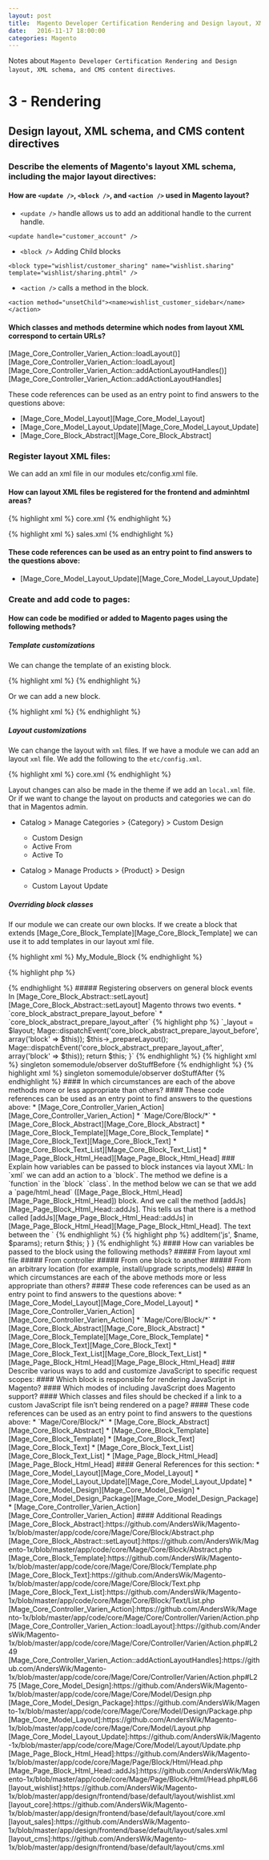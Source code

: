 ```yaml
---
layout: post
title:  Magento Developer Certification Rendering and Design layout, XML schema, and CMS content directives
date:   2016-11-17 18:00:00
categories: Magento
---
```


Notes about `Magento Developer Certification Rendering and Design layout, XML schema, and CMS content directives`.

3 - Rendering
====================

Design layout, XML schema, and CMS content directives
--------------------

### Describe the elements of Magento's layout XML schema, including the major layout directives:

#### How are `<update />`, `<block />`, and `<action />` used in Magento layout?

* `<update />` handle allows us to add an additional handle to the current handle.

`<update handle="customer_account" />`

* `<block />` Adding Child blocks

`<block type="wishlist/customer_sharing" name="wishlist.sharing" template="wishlist/sharing.phtml" />`

* `<action />` calls a method in the block.

`<action method="unsetChild"><name>wishlist_customer_sidebar</name></action>`


#### Which classes and methods determine which nodes from layout XML correspond to certain URLs?

[Mage_Core_Controller_Varien_Action::loadLayout()][Mage_Core_Controller_Varien_Action::loadLayout]
[Mage_Core_Controller_Varien_Action::addActionLayoutHandles()][Mage_Core_Controller_Varien_Action::addActionLayoutHandles]

These code references can be used as an entry point to find answers to the questions
above:

* [Mage_Core_Model_Layout][Mage_Core_Model_Layout]
* [Mage_Core_Model_Layout_Update][Mage_Core_Model_Layout_Update]
* [Mage_Core_Block_Abstract][Mage_Core_Block_Abstract]

### Register layout XML files:

We can add an xml file in our modules etc/config.xml file.

#### How can layout XML files be registered for the frontend and adminhtml areas?

{% highlight xml %}
<frontend>
 <layout>
  <updates>
   <core>
    <file>core.xml</file>
   </core>
  </updates>
 </layout>
</frontend>
{% endhighlight %}

{% highlight xml %}
<adminhtml>
 <layout>
  <updates>
   <sales>
    <file>sales.xml</file>
   </sales>
  </updates>
 </layout>
<adminhtml>
{% endhighlight %}

#### These code references can be used as an entry point to find answers to the questions above:

* [Mage_Core_Model_Layout_Update][Mage_Core_Model_Layout_Update]

### Create and add code to pages:



#### How can code be modified or added to Magento pages using the following methods?

##### Template customizations

We can change the template of an existing block.

{% highlight xml %}
<reference name="root">
 <action method="setTemplate"><template>page/1column.phtml</template></action>
</reference>
{% endhighlight %}

Or we can add a new block.

{% highlight xml %}
<reference name="content">
 <block type="core/template" name="default_home_page" template="cms/default/home.phtml"/>
</reference>
{% endhighlight %}

##### Layout customizations

We can change the layout with `xml` files. If we have a module we can add an layout `xml` file. We add the following to the `etc/config.xml`.

{% highlight xml %}
<frontend>
 <layout>
  <updates>
   <core>
    <file>core.xml</file>
   </core>
  </updates>
 </layout>
</frontend>
{% endhighlight %}

Layout changes can also be made in the theme if we add an `local.xml` file. Or if we want to change the layout on products and categories we can do that in Magentos admin.

* Catalog > Manage Categories > {Category} > Custom Design
	* Custom Design
	* Active From
	* Active To

* Catalog > Manage Products > {Product} > Design
	* Custom Layout Update

##### Overriding block classes

If our module we can create our own blocks. If we create a block that extends [Mage_Core_Block_Template][Mage_Core_Block_Template] we can use it to add templates in our layout xml file.

{% highlight xml %}
<global>
 <blocks>
  <mymodule>
   <class>My_Module_Block</class>
  </mymodule>
 </blocks>
</global>
{% endhighlight %}

{% highlight php %}
<?php
class My_Module_Block_Template extends Mage_Core_Block_Template
{ //... }
{% endhighlight %}

{% highlight xml %}
<reference name="content">
 <block type="mymodule/template" name="override_home_page" template="cms/default/home.phtml"/>
</reference>
{% endhighlight %}

##### Registering observers on general block events

In [Mage_Core_Block_Abstract::setLayout][Mage_Core_Block_Abstract::setLayout] Magento throws two events.

* `core_block_abstract_prepare_layout_before`
* `core_block_abstract_prepare_layout_after`

{% highlight php %}
`<?php
public function setLayout(Mage_Core_Model_Layout $layout)
{
 $this->_layout = $layout;
 Mage::dispatchEvent('core_block_abstract_prepare_layout_before', array('block' => $this));
 $this->_prepareLayout();
 Mage::dispatchEvent('core_block_abstract_prepare_layout_after', array('block' => $this));
 return $this;
}`
{% endhighlight %}

{% highlight xml %}
<core_block_abstract_prepare_layout_before>
 <observers>
  <somemodule>
   <type>singleton</type>
   <class>somemodule/observer</class>
   <method>doStuffBefore</method>
  </somemodule>
 </observers>
</core_block_abstract_prepare_layout_before>
{% endhighlight %}

{% highlight xml %}
<core_block_abstract_prepare_layout_after>
 <observers>
  <somemodule>
   <type>singleton</type>
   <class>somemodule/observer</class>
   <method>doStuffAfter</method>
  </somemodule>
 </observers>
</core_block_abstract_prepare_layout_after>
{% endhighlight %}

#### In which circumstances are each of the above methods more or less appropriate than others?

#### These code references can be used as an entry point to find answers to the questions above:

* [Mage_Core_Controller_Varien_Action][Mage_Core_Controller_Varien_Action]
* `Mage/Core/Block/*`
* [Mage_Core_Block_Abstract][Mage_Core_Block_Abstract]
* [Mage_Core_Block_Template][Mage_Core_Block_Template]
* [Mage_Core_Block_Text][Mage_Core_Block_Text]
* [Mage_Core_Block_Text_List][Mage_Core_Block_Text_List]
* [Mage_Page_Block_Html_Head][Mage_Page_Block_Html_Head]

### Explain how variables can be passed to block instances via layout XML:

In `xml` we can add an action to a `block`. The method we define is a `function` in the `block` `class`. In the method below we can se that we add a `page/html_head` ([Mage_Page_Block_Html_Head][Mage_Page_Block_Html_Head]) block. And we call the method [addJs][Mage_Page_Block_Html_Head::addJs]. This tells us that there is a method called [addJs][Mage_Page_Block_Html_Head::addJs] in [Mage_Page_Block_Html_Head][Mage_Page_Block_Html_Head]. The text between the `<script>` nodes are the variable we are passing to the `function`.

{% highlight xml %}
<block type="page/html_head" name="head" as="head">
 <action method="addJs">
  <script>prototype/prototype.js</script>
 </action>                
</block>
{% endhighlight %}

{% highlight php %}
<?php
class Mage_Page_Block_Html_Head extends Mage_Core_Block_Template
{
 public function addJs($name, $params = "")
 {
  $this->addItem('js', $name, $params);
  return $this;
 }
}
{% endhighlight %}

#### How can variables be passed to the block using the following methods?

##### From layout xml file

##### From controller

##### From one block to another

##### From an arbitrary location (for example, install/upgrade scripts,models)

#### In which circumstances are each of the above methods more or less appropriate than others?


#### These code references can be used as an entry point to find answers to the questions above:
* [Mage_Core_Model_Layout][Mage_Core_Model_Layout]
* [Mage_Core_Controller_Varien_Action][Mage_Core_Controller_Varien_Action]
* `Mage/Core/Block/*`
* [Mage_Core_Block_Abstract][Mage_Core_Block_Abstract]
* [Mage_Core_Block_Template][Mage_Core_Block_Template]
* [Mage_Core_Block_Text][Mage_Core_Block_Text]
* [Mage_Core_Block_Text_List][Mage_Core_Block_Text_List]
* [Mage_Page_Block_Html_Head][Mage_Page_Block_Html_Head]

### Describe various ways to add and customize JavaScript to specific request scopes:

#### Which block is responsible for rendering JavaScript in Magento?

#### Which modes of including JavaScript does Magento support?

#### Which classes and files should be checked if a link to a custom JavaScript file isn’t being rendered on a page?



#### These code references can be used as an entry point to find answers to the questions above:
* `Mage/Core/Block/*`
* [Mage_Core_Block_Abstract][Mage_Core_Block_Abstract]
* [Mage_Core_Block_Template][Mage_Core_Block_Template]
* [Mage_Core_Block_Text][Mage_Core_Block_Text]
* [Mage_Core_Block_Text_List][Mage_Core_Block_Text_List]
* [Mage_Page_Block_Html_Head][Mage_Page_Block_Html_Head]

#### General References for this section:
* [Mage_Core_Model_Layout][Mage_Core_Model_Layout]
* [Mage_Core_Model_Layout_Update][Mage_Core_Model_Layout_Update]
* [Mage_Core_Model_Design][Mage_Core_Model_Design]
* [Mage_Core_Model_Design_Package][Mage_Core_Model_Design_Package]
* [Mage_Core_Controller_Varien_Action][Mage_Core_Controller_Varien_Action]

#### Additional Readings



[Mage_Core_Block_Abstract]:https://github.com/AndersWik/Magento-1x/blob/master/app/code/core/Mage/Core/Block/Abstract.php
[Mage_Core_Block_Abstract::setLayout]:https://github.com/AndersWik/Magento-1x/blob/master/app/code/core/Mage/Core/Block/Abstract.php
[Mage_Core_Block_Template]:https://github.com/AndersWik/Magento-1x/blob/master/app/code/core/Mage/Core/Block/Template.php
[Mage_Core_Block_Text]:https://github.com/AndersWik/Magento-1x/blob/master/app/code/core/Mage/Core/Block/Text.php
[Mage_Core_Block_Text_List]:https://github.com/AndersWik/Magento-1x/blob/master/app/code/core/Mage/Core/Block/Text/List.php
[Mage_Core_Controller_Varien_Action]:https://github.com/AndersWik/Magento-1x/blob/master/app/code/core/Mage/Core/Controller/Varien/Action.php
[Mage_Core_Controller_Varien_Action::loadLayout]:https://github.com/AndersWik/Magento-1x/blob/master/app/code/core/Mage/Core/Controller/Varien/Action.php#L249
[Mage_Core_Controller_Varien_Action::addActionLayoutHandles]:https://github.com/AndersWik/Magento-1x/blob/master/app/code/core/Mage/Core/Controller/Varien/Action.php#L275
[Mage_Core_Model_Design]:https://github.com/AndersWik/Magento-1x/blob/master/app/code/core/Mage/Core/Model/Design.php
[Mage_Core_Model_Design_Package]:https://github.com/AndersWik/Magento-1x/blob/master/app/code/core/Mage/Core/Model/Design/Package.php
[Mage_Core_Model_Layout]:https://github.com/AndersWik/Magento-1x/blob/master/app/code/core/Mage/Core/Model/Layout.php
[Mage_Core_Model_Layout_Update]:https://github.com/AndersWik/Magento-1x/blob/master/app/code/core/Mage/Core/Model/Layout/Update.php
[Mage_Page_Block_Html_Head]:https://github.com/AndersWik/Magento-1x/blob/master/app/code/core/Mage/Page/Block/Html/Head.php
[Mage_Page_Block_Html_Head::addJs]:https://github.com/AndersWik/Magento-1x/blob/master/app/code/core/Mage/Page/Block/Html/Head.php#L66
[layout_wishlist]:https://github.com/AndersWik/Magento-1x/blob/master/app/design/frontend/base/default/layout/wishlist.xml
[layout_core]:https://github.com/AndersWik/Magento-1x/blob/master/app/design/frontend/base/default/layout/core.xml
[layout_sales]:https://github.com/AndersWik/Magento-1x/blob/master/app/design/frontend/base/default/layout/sales.xml
[layout_cms]:https://github.com/AndersWik/Magento-1x/blob/master/app/design/frontend/base/default/layout/cms.xml

